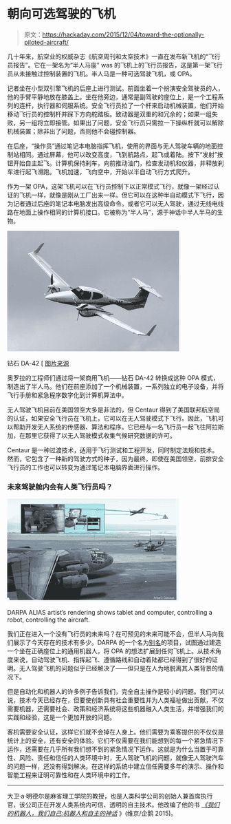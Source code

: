 # 朝向可选驾驶的飞机

> 原文：<https://hackaday.com/2015/12/04/toward-the-optionally-piloted-aircraft/>

几十年来，航空业的权威杂志《航空周刊和太空技术》一直在发布新飞机的“飞行员报告”。它在一架名为“半人马座” ⁠was 的飞机上的飞行员报告，这是第一架飞行员从未接触过控制装置的飞机。半人马是一种可选驾驶飞机，或 OPA。

记者坐在小型双引擎飞机的后座上进行测试。前面坐着一个扮演安全驾驶员的人，他的手臂平静地放在膝盖上。坐在他旁边，通常是副驾驶的座位上，是一个工程系列的连杆，执行器和伺服系统。安全飞行员拉了一个杆来启动机械装置，他们开始移动飞行员的控制杆并踩下方向舵踏板。致动器是双重的和冗余的；如果一组失败，另一组将立即接管。如果出了问题，安全飞行员只需拉一下操纵杆就可以解除机械装置；除非出了问题，否则他不会碰控制器。

在后座，“操作员”通过笔记本电脑指挥飞机，使用的界面与无人驾驶车辆的地面控制站相同。通过屏幕，他可以改变高度，飞到航路点，起飞或着陆。按下“发射”按钮开始自主起飞。计算机保持刹车，向前推动油门，检查发动机和仪器，并释放刹车进行起飞滑跑。飞机加速，飞向空中，开始以半自动飞行方式爬升。

作为一架 OPA，这架飞机可以在飞行员控制下以正常模式飞行，就像一架经过认证的飞机一样，就像是刚从工厂出来一样。但它可以在这种半自动模式下飞行，因为记者通过后座的笔记本电脑发出高级命令。或者它可以无人驾驶，通过无线电线路在地面上操作相同的计算机接口。它被称为“半人马”，源于神话中半人半马的生物。

![OH-DAC_Tour_de_Sky_Oulu_20140810_02](img/e601662a5721a89a6972afd7d3d865e3.png)

钻石 DA-42 [ [图片来源](https://commons.wikimedia.org/wiki/File:OH-DAC_Tour_de_Sky_Oulu_20140810_02.JPG)

奥罗拉的工程师们通过将一架商用飞机——钻石 DA-42 转换成这种 OPA 模式，制造出了半人马。他们在前座添加了一个机械装置，一系列独立的电子设备，并将飞行手册和紧急程序数字化到计算机算法中。

无人驾驶飞机目前在美国领空大多是非法的，但 Centaur 得到了美国联邦航空局的认证，如果安全飞行员在飞机上，它可以在无人驾驶模式下飞行。因此，飞机可以帮助开发无人系统的传感器、算法和程序。它已经与一名飞行员一起飞往阿拉斯加，在那里它获得了以无人驾驶模式收集气候研究数据的许可。

Centaur 是一种过渡技术，适用于飞行测试和工程开发，同时制定法规和技术。然而，它包含了一种新的驾驶方式的种子，因为最终，即使在美国领空，前排安全飞行员的工作也可以转变为通过笔记本电脑界面进行操作。

### 未来驾驶舱内会有人类飞行员吗？

![Alias1](img/fce935b5f611b21e9a5f735cafc45603.png)

DARPA ALIAS artist’s rendering shows tablet and computer, controlling a robot, controlling the aircraft.

我们正在进入一个没有飞行员的未来吗？在可预见的未来可能不会，但半人马向我们展示了今天存在的技术有多少。DARPA 的一个名为[别名](http://www.darpa.mil/program/aircrew-labor-in-cockpit-automation-system)的项目，试图通过建造一个坐在正确座位上的通用机器人，将 OPA 的想法扩展到任何飞机上。从技术角度来说，自动驾驶飞机、指挥起飞、遵循路线和自动着陆都已经得到了很好的证明。无人驾驶飞机的问题似乎已经解决了——但只是在人为地脱离其人类背景的情况下。

但是自动化和机器人的许多例子告诉我们，完全自主操作是较小的问题。我们可以说，技术今天已经存在，但要使创新具有社会重要性并为人类福祉做出贡献，不仅需要机器，还需要社会、政策和经济系统将这些机器融入人类生活，并增强我们的实践和经验，这是一个更加开放的问题。

客机需要安全认证，这样它们就不会掉在人身上。他们需要为乘客提供的不仅仅是统计上的安全，还有安全的体验。它们不仅需要在我们能想到的每一个紧急情况下运作，还需要在几乎所有我们想不到的紧急情况下运作。这就是为什么当置于可靠性、风险、责任和信任的人类环境中时，无人驾驶飞机的问题，就像无人驾驶汽车的问题一样，还没有得到解决。在这样的系统中建立信任需要多年的演示、操作和智能工程来证明可靠性和在人类环境中的工作。

* * *

大卫·a·明德尔是麻省理工学院的教授，也是人类科学公司的创始人兼首席执行官，该公司正在开发人类系统内可信、透明的自主技术。他改编了他的书 *[《我们的机器人，我们自己:机器人和自主的神话](http://amzn.com/B00SI02AWK)* 》(维京/企鹅 2015)。